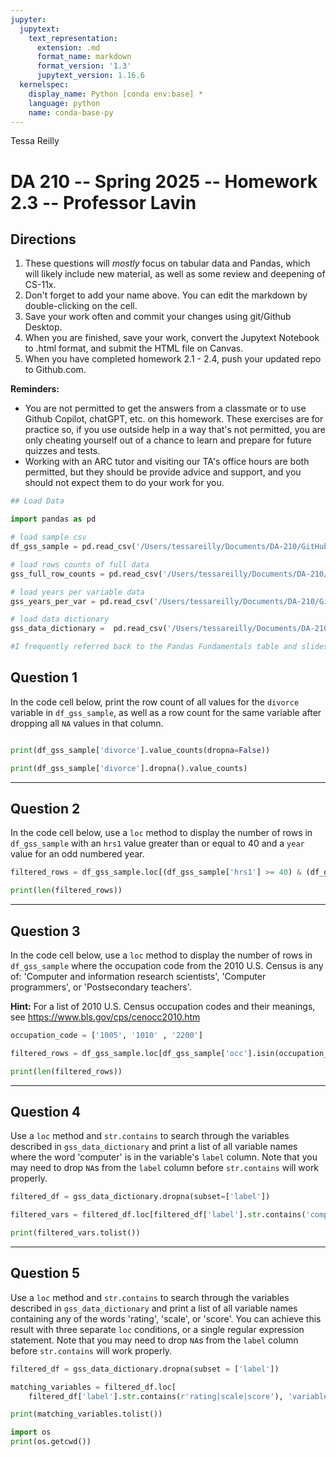 ```yaml
---
jupyter:
  jupytext:
    text_representation:
      extension: .md
      format_name: markdown
      format_version: '1.3'
      jupytext_version: 1.16.6
  kernelspec:
    display_name: Python [conda env:base] *
    language: python
    name: conda-base-py
---
```


Tessa Reilly

# DA 210 -- Spring 2025 -- Homework 2.3 -- Professor Lavin

## Directions 

1. These questions will _mostly_ focus on tabular data and Pandas, which will likely include new material, as well as some review and deepening of CS-11x.
2. Don't forget to add your name above. You can edit the markdown by double-clicking on the cell. 
3. Save your work often and commit your changes using git/Github Desktop.
4. When you are finished, save your work, convert the Jupytext Notebook to .html format, and submit the HTML file on Canvas.
5. When you have completed homework 2.1 - 2.4, push your updated repo to Github.com.

__Reminders:__ 

- You are not permitted to get the answers from a classmate or to use Github Copilot, chatGPT, etc. on this homework. These exercises are for practice so, if you use outside help in a way that's not permitted, you are only cheating yourself out of a chance to learn and prepare for future quizzes and tests. 
- Working with an ARC tutor and visiting our TA's office hours are both permitted, but they should be provide advice and support, and you should not expect them to do your work for you. 

```python
## Load Data

import pandas as pd 

# load sample csv
df_gss_sample = pd.read_csv('/Users/tessareilly/Documents/DA-210/GitHub/da-210-spring-2025-h-2.2/gss/data/gss_sample.csv', index_col=0, low_memory=False, encoding='utf8') 

# load rows counts of full data
gss_full_row_counts = pd.read_csv('/Users/tessareilly/Documents/DA-210/GitHub/da-210-spring-2025-h-2.2/gss/data/gss_full_row_counts.csv', index_col=0, low_memory=False, encoding='utf8')

# load years per variable data
gss_years_per_var = pd.read_csv('/Users/tessareilly/Documents/DA-210/GitHub/da-210-spring-2025-h-2.2/gss/meta/gss_data_years_per_var.csv', index_col=0, low_memory=False, encoding='utf8')

# load data dictionary
gss_data_dictionary =  pd.read_csv('/Users/tessareilly/Documents/DA-210/GitHub/da-210-spring-2025-h-2.2/gss/meta/gss_data_dictionary.csv', index_col=0, low_memory=False, encoding='latin1')

#I frequently referred back to the Pandas Fundamentals table and slides for this assignment 
```

## Question 1
In the code cell below, print the row count of all values for the `divorce` variable in `df_gss_sample`, as well as a row count for the same variable after dropping all `NA` values in that column. 

```python

print(df_gss_sample['divorce'].value_counts(dropna=False))

print(df_gss_sample['divorce'].dropna().value_counts)
```

---

## Question 2

In the code cell below, use a `loc` method to display the number of rows in `df_gss_sample` with an `hrs1` value greater than or equal to 40 and a `year` value for an odd numbered year. 

```python
filtered_rows = df_gss_sample.loc[(df_gss_sample['hrs1'] >= 40) & (df_gss_sample['year'] % 2 != 0)]

print(len(filtered_rows)) 
```

---

## Question 3

In the code cell below, use a `loc` method to display the number of rows in `df_gss_sample` where the occupation code from the 2010 U.S. Census is any of: 'Computer and information research scientists', 'Computer programmers', or 'Postsecondary teachers'. 

__Hint:__ For a list of 2010 U.S. Census occupation codes and their meanings, see https://www.bls.gov/cps/cenocc2010.htm


```python
occupation_code = ['1005', '1010' , '2200']

filtered_rows = df_gss_sample.loc[df_gss_sample['occ'].isin(occupation_code)]

print(len(filtered_rows))
```

---

## Question 4 

Use a `loc` method and `str.contains` to search through the variables described in `gss_data_dictionary` and print a list of all variable names where the word 'computer' is in the variable's `label` column. Note that you may need to drop `NA`s from the `label` column before `str.contains` will work properly.

```python
filtered_df = gss_data_dictionary.dropna(subset=['label'])

filtered_vars = filtered_df.loc[filtered_df['label'].str.contains('computer'), 'variable']

print(filtered_vars.tolist())
```

---

## Question 5

Use a `loc` method and `str.contains` to search through the variables described in `gss_data_dictionary` and print a list of all variable names containing any of the words 'rating', 'scale', or 'score'. You can achieve this result with three separate `loc` conditions, or a single regular expression statement. Note that you may need to drop `NA`s from the `label` column before `str.contains` will work properly.


```python
filtered_df = gss_data_dictionary.dropna(subset = ['label'])

matching_variables = filtered_df.loc[
    filtered_df['label'].str.contains(r'rating|scale|score'), 'variable'] 

print(matching_variables.tolist())
```

```python
import os
print(os.getcwd())
```

```python

```
